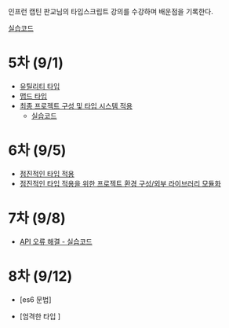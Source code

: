 인프런 캡틴 판교님의 타입스크립트 강의를 수강하며 배운점을 기록한다.

[실습코드](https://github.com/yunseo323/TS_study/tree/main/practice)

# 5차 (9/1)

- [유틸리티 타입](https://github.com/learn-typescript-study/ys_study_practice/blob/main/utility_type.md)
- [맵드 타입](https://github.com/learn-typescript-study/ys_study_practice/blob/main/mapped_type.md)
- [최종 프로젝트 구성 및 타입 시스템 적용](https://github.com/learn-typescript-study/ys_study_practice/blob/main/project_tutorial.md)
  - [실습코드](https://github.com/yunseo323/TS_study/tree/main/practice/project)

# 6차 (9/5)

- [점진적인 타입 적용](https://github.com/learn-typescript-study/ys_study_practice/blob/main/type_applying.md)
- [점진적인 타입 적용을 위한 프로젝트 환경 구성/외부 라이브러리 모듈화](https://github.com/learn-typescript-study/ys_study_practice/blob/main/project_settings.md)


# 7차 (9/8)

- [API 오류 해결 - 실습코드](https://github.com/yunseo323/TS_study/tree/main/practice/project)

# 8차 (9/12)

- [es6 문법]

- [엄격한 타입 ]
